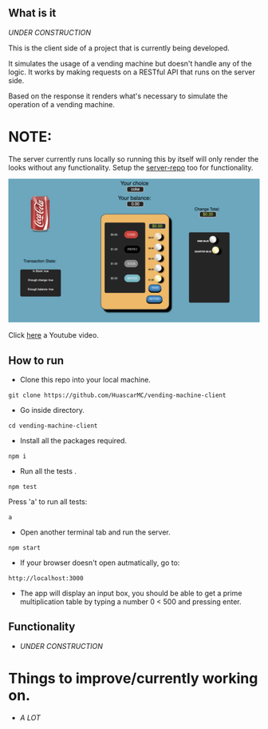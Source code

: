 ## What is it

*UNDER CONSTRUCTION*

This is the client side of a project that is currently being developed.

It simulates the usage of a vending machine but doesn't handle any of the logic. It works by making
requests on a RESTful API that runs on the server side.

Based on the response it renders what's necessary to simulate the operation of a vending machine.

# NOTE:
The server currently runs locally so running this by itself will only render the looks without any functionality.
Setup the [server-repo](https://github.com/HuascarMC/vending-machine-rest-api) too for functionality.

![alt-text](/src/images/vm-example.png)

Click [here](https://www.youtube.com/watch?v=CIPDGBx8jxQ) a Youtube video.


## How to run

- Clone this repo into your local machine.
```
git clone https://github.com/HuascarMC/vending-machine-client
```
- Go inside directory.
```
cd vending-machine-client
```
- Install all the packages required.
```
npm i
```
- Run all the tests .
```
npm test
```
Press 'a' to run all tests:
```
a
```
- Open another terminal tab and run the server.
```
npm start
```
- If your browser doesn't open autmatically, go to:
```
http://localhost:3000
```
- The app will display an input box, you should be able to get a prime multiplication table by typing a number 0 < 500
and pressing enter.


## Functionality

- *UNDER CONSTRUCTION*


# Things to improve/currently working on.

- *A LOT*
